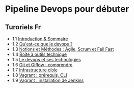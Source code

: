 # Pipeline Devops pour débuter


## Turoriels Fr

- 1.1 [Introduction & Sommaire](https://www.youtube.com/watch?v=tiSfXCM8VTw)
- 1.2 [Qu'est-ce que le devops ?](https://www.youtube.com/watch?v=yNI4-1HfiGE)
- 1.3 [Notions et Méthodes : Agile, Scrum et Fail Fast](https://www.youtube.com/watch?v=qEkL5o6PZ78)
- 1.4 [Boite à outils technique](https://www.youtube.com/watch?v=pTuUH8qugrU)
- 1.5 [Le devops et ses technologies](https://www.youtube.com/watch?v=4greqI3RC_k)
- 1.6 [Git et Giflow : comprendre](https://www.youtube.com/watch?v=ro3ouEyzFzY)
- 1.7 [Infrastructure cible](https://youtu.be/eQZkQGV_2og)
- 1.8 [Vagrant : prérequis, CLI](https://youtu.be/Q0bIwwZj0JI)
- 1.9 [Vagrant : installation de Jenkins](https://youtu.be/VLfn7F92NP8)
